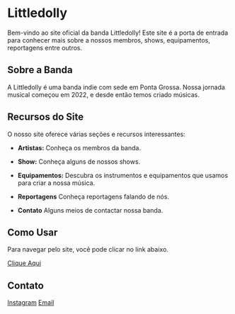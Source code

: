 # Littledolly

Bem-vindo ao site oficial da banda Littledolly! Este site é a porta de entrada para conhecer mais sobre a nossos membros, shows, equipamentos, reportagens entre outros.

## Sobre a Banda

A Littledolly é uma banda indie com sede em Ponta Grossa. Nossa jornada musical começou em 2022, e desde então temos criado músicas.

## Recursos do Site

O nosso site oferece várias seções e recursos interessantes:

- **Artistas:** Conheça os membros da banda.

- **Show:** Conheça alguns de nossos shows.

- **Equipamentos:** Descubra os instrumentos e equipamentos que usamos para criar a nossa música.

- **Reportagens** Conheça reportagens falando de nós.

- **Contato** Alguns meios de contactar nossa banda.

## Como Usar

Para navegar pelo site, você pode clicar no link abaixo.

[Clique Aqui](https://littledolly.com.br/)

## Contato

[Instagram](https://www.instagram.com/littledollybanda)
[Email](mailto:contato@littledolly.com.br)